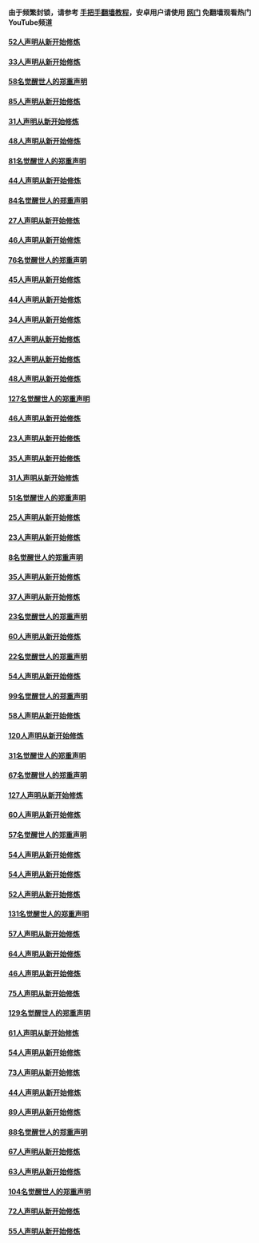 #### 由于频繁封锁，请参考 [手把手翻墙教程](https://github.com/gfw-breaker/guides/wiki/)，安卓用户请使用 [网门](https://github.com/gfw-breaker/nogfw/blob/master/dl.md?t=03131301) 免翻墙观看热门YouTube频道 

#### [52人声明从新开始修炼](../pages/91/421846.md?t=03131301) 

#### [33人声明从新开始修炼](../pages/91/421804.md?t=03131301) 

#### [58名觉醒世人的郑重声明](../pages/91/421845.md?t=03131301) 

#### [85人声明从新开始修炼](../pages/91/421769.md?t=03131301) 

#### [31人声明从新开始修炼](../pages/91/421763.md?t=03131301) 

#### [48人声明从新开始修炼](../pages/91/421605.md?t=03131301) 

#### [81名觉醒世人的郑重声明](../pages/91/421656.md?t=03131301) 

#### [44人声明从新开始修炼](../pages/91/421544.md?t=03131301) 

#### [84名觉醒世人的郑重声明](../pages/91/421543.md?t=03131301) 

#### [27人声明从新开始修炼](../pages/91/421465.md?t=03131301) 

#### [46人声明从新开始修炼](../pages/91/421454.md?t=03131301) 

#### [76名觉醒世人的郑重声明](../pages/91/421453.md?t=03131301) 

#### [45人声明从新开始修炼](../pages/91/421452.md?t=03131301) 

#### [44人声明从新开始修炼](../pages/91/421422.md?t=03131301) 

#### [34人声明从新开始修炼](../pages/91/421322.md?t=03131301) 

#### [47人声明从新开始修炼](../pages/91/421264.md?t=03131301) 

#### [32人声明从新开始修炼](../pages/91/421225.md?t=03131301) 

#### [48人声明从新开始修炼](../pages/91/421202.md?t=03131301) 

#### [127名觉醒世人的郑重声明](../pages/91/421224.md?t=03131301) 

#### [46人声明从新开始修炼](../pages/91/421203.md?t=03131301) 

#### [23人声明从新开始修炼](../pages/91/421138.md?t=03131301) 

#### [35人声明从新开始修炼](../pages/91/421122.md?t=03131301) 

#### [31人声明从新开始修炼](../pages/91/421081.md?t=03131301) 

#### [51名觉醒世人的郑重声明](../pages/91/421080.md?t=03131301) 

#### [25人声明从新开始修炼](../pages/91/421020.md?t=03131301) 

#### [23人声明从新开始修炼](../pages/91/420884.md?t=03131301) 

#### [8名觉醒世人的郑重声明](../pages/91/420883.md?t=03131301) 

#### [35人声明从新开始修炼](../pages/91/420809.md?t=03131301) 

#### [37人声明从新开始修炼](../pages/91/420766.md?t=03131301) 

#### [23名觉醒世人的郑重声明](../pages/91/420765.md?t=03131301) 

#### [60人声明从新开始修炼](../pages/91/420727.md?t=03131301) 

#### [22名觉醒世人的郑重声明](../pages/91/420726.md?t=03131301) 

#### [54人声明从新开始修炼](../pages/91/420529.md?t=03131301) 

#### [99名觉醒世人的郑重声明](../pages/91/420528.md?t=03131301) 

#### [58人声明从新开始修炼](../pages/91/420198.md?t=03131301) 

#### [120人声明从新开始修炼](../pages/91/420141.md?t=03131301) 

#### [31名觉醒世人的郑重声明](../pages/91/420197.md?t=03131301) 

#### [67名觉醒世人的郑重声明](../pages/91/420140.md?t=03131301) 

#### [127人声明从新开始修炼](../pages/91/420082.md?t=03131301) 

#### [60人声明从新开始修炼](../pages/91/420081.md?t=03131301) 

#### [57名觉醒世人的郑重声明](../pages/91/420080.md?t=03131301) 

#### [54人声明从新开始修炼](../pages/91/419533.md?t=03131301) 

#### [54人声明从新开始修炼](../pages/91/419532.md?t=03131301) 

#### [52人声明从新开始修炼](../pages/91/419531.md?t=03131301) 

#### [131名觉醒世人的郑重声明](../pages/91/419530.md?t=03131301) 

#### [57人声明从新开始修炼](../pages/91/419430.md?t=03131301) 

#### [64人声明从新开始修炼](../pages/91/419429.md?t=03131301) 

#### [46人声明从新开始修炼](../pages/91/419428.md?t=03131301) 

#### [75人声明从新开始修炼](../pages/91/419427.md?t=03131301) 

#### [129名觉醒世人的郑重声明](../pages/91/419426.md?t=03131301) 

#### [61人声明从新开始修炼](../pages/91/419198.md?t=03131301) 

#### [54人声明从新开始修炼](../pages/91/419197.md?t=03131301) 

#### [73人声明从新开始修炼](../pages/91/419196.md?t=03131301) 

#### [44人声明从新开始修炼](../pages/91/419075.md?t=03131301) 

#### [89人声明从新开始修炼](../pages/91/419074.md?t=03131301) 

#### [88名觉醒世人的郑重声明](../pages/91/419195.md?t=03131301) 

#### [67人声明从新开始修炼](../pages/91/419073.md?t=03131301) 

#### [63人声明从新开始修炼](../pages/91/419072.md?t=03131301) 

#### [104名觉醒世人的郑重声明](../pages/91/419071.md?t=03131301) 

#### [72人声明从新开始修炼](../pages/91/418902.md?t=03131301) 

#### [55人声明从新开始修炼](../pages/91/418901.md?t=03131301) 

